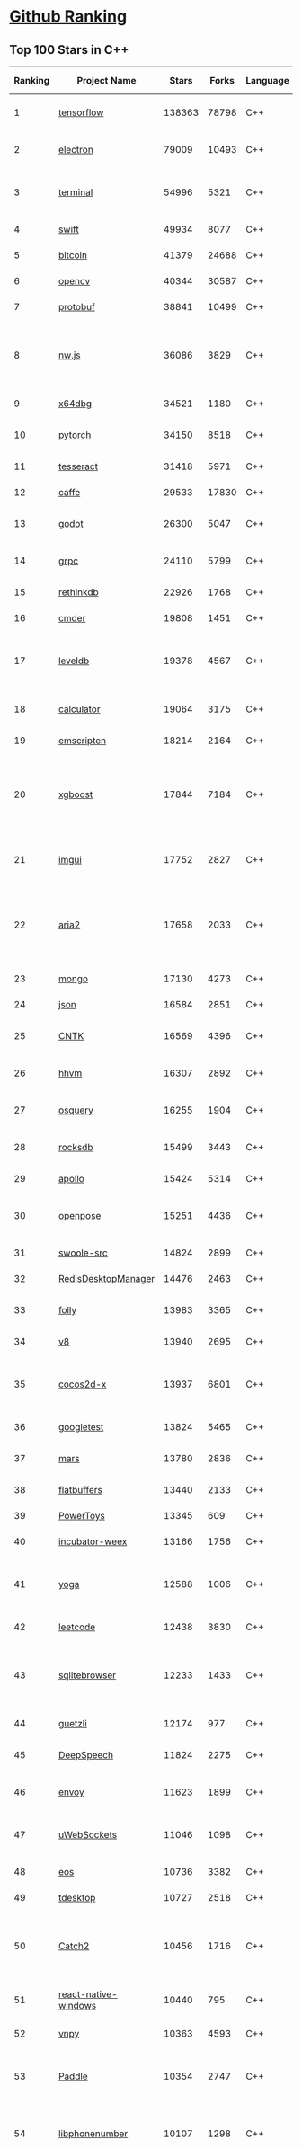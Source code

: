 [Github Ranking](../README.md)
==========

## Top 100 Stars in C\+\+

| Ranking | Project Name | Stars | Forks | Language | Open Issues | Description | Last Commit |
| ------- | ------------ | ----- | ----- | -------- | ----------- | ----------- | ----------- |
| 1 | [tensorflow](https://github.com/tensorflow/tensorflow) | 138363 | 78798 | C++ | 3133 | An Open Source Machine Learning Framework for Everyone | 2019-12-02T09:24:12Z |
| 2 | [electron](https://github.com/electron/electron) | 79009 | 10493 | C++ | 1242 | :electron: Build cross-platform desktop apps with JavaScript, HTML, and CSS | 2019-12-02T09:30:57Z |
| 3 | [terminal](https://github.com/microsoft/terminal) | 54996 | 5321 | C++ | 830 | The new Windows Terminal, and the original Windows console host - all in the same place! | 2019-12-02T04:13:45Z |
| 4 | [swift](https://github.com/apple/swift) | 49934 | 8077 | C++ | 484 | The Swift Programming Language | 2019-12-02T10:53:30Z |
| 5 | [bitcoin](https://github.com/bitcoin/bitcoin) | 41379 | 24688 | C++ | 1098 | Bitcoin Core integration/staging tree | 2019-12-02T09:40:58Z |
| 6 | [opencv](https://github.com/opencv/opencv) | 40344 | 30587 | C++ | 1752 | Open Source Computer Vision Library | 2019-12-02T10:37:12Z |
| 7 | [protobuf](https://github.com/protocolbuffers/protobuf) | 38841 | 10499 | C++ | 815 | Protocol Buffers - Google's data interchange format | 2019-12-01T16:47:51Z |
| 8 | [nw.js](https://github.com/nwjs/nw.js) | 36086 | 3829 | C++ | 754 | Call all Node.js modules directly from DOM/WebWorker and enable a new way of writing applications with all Web technologies. | 2019-11-30T12:29:30Z |
| 9 | [x64dbg](https://github.com/x64dbg/x64dbg) | 34521 | 1180 | C++ | 367 | An open-source x64/x32 debugger for windows. | 2019-11-26T12:26:50Z |
| 10 | [pytorch](https://github.com/pytorch/pytorch) | 34150 | 8518 | C++ | 4650 | Tensors and Dynamic neural networks in Python with strong GPU acceleration | 2019-12-02T09:46:31Z |
| 11 | [tesseract](https://github.com/tesseract-ocr/tesseract) | 31418 | 5971 | C++ | 245 | Tesseract Open Source OCR Engine (main repository) | 2019-11-28T17:08:51Z |
| 12 | [caffe](https://github.com/BVLC/caffe) | 29533 | 17830 | C++ | 1080 | Caffe: a fast open framework for deep learning. | 2019-11-18T13:06:33Z |
| 13 | [godot](https://github.com/godotengine/godot) | 26300 | 5047 | C++ | 5848 | Godot Engine – Multi-platform 2D and 3D game engine | 2019-12-02T08:52:40Z |
| 14 | [grpc](https://github.com/grpc/grpc) | 24110 | 5799 | C++ | 954 | The C based gRPC (C++, Python, Ruby, Objective-C, PHP, C#) | 2019-12-02T06:50:49Z |
| 15 | [rethinkdb](https://github.com/rethinkdb/rethinkdb) | 22926 | 1768 | C++ | 1440 | The open-source database for the realtime web. | 2019-12-01T17:22:08Z |
| 16 | [cmder](https://github.com/cmderdev/cmder) | 19808 | 1451 | C++ | 5 | Lovely console emulator package for Windows | 2019-11-23T23:13:57Z |
| 17 | [leveldb](https://github.com/google/leveldb) | 19378 | 4567 | C++ | 128 | LevelDB is a fast key-value storage library written at Google that provides an ordered mapping from string keys to string values. | 2019-11-30T23:56:58Z |
| 18 | [calculator](https://github.com/microsoft/calculator) | 19064 | 3175 | C++ | 141 | Windows Calculator: A simple yet powerful calculator that ships with Windows | 2019-12-01T17:02:35Z |
| 19 | [emscripten](https://github.com/emscripten-core/emscripten) | 18214 | 2164 | C++ | 756 | Emscripten: An LLVM-to-Web Compiler | 2019-12-02T10:26:18Z |
| 20 | [xgboost](https://github.com/dmlc/xgboost) | 17844 | 7184 | C++ | 218 | Scalable, Portable and Distributed Gradient Boosting (GBDT, GBRT or GBM) Library,  for Python, R, Java, Scala, C++ and more. Runs on single machine, Hadoop, Spark, Flink and DataFlow | 2019-12-02T10:24:04Z |
| 21 | [imgui](https://github.com/ocornut/imgui) | 17752 | 2827 | C++ | 456 | Dear ImGui: Bloat-free Immediate Mode Graphical User interface for C++ with minimal dependencies | 2019-12-02T10:10:15Z |
| 22 | [aria2](https://github.com/aria2/aria2) | 17658 | 2033 | C++ | 645 | aria2 is a lightweight multi-protocol & multi-source, cross platform download utility operated in command-line. It supports HTTP/HTTPS, FTP, SFTP, BitTorrent and Metalink. | 2019-11-25T12:52:11Z |
| 23 | [mongo](https://github.com/mongodb/mongo) | 17130 | 4273 | C++ | 41 | The MongoDB Database | 2019-12-02T10:33:15Z |
| 24 | [json](https://github.com/nlohmann/json) | 16584 | 2851 | C++ | 30 | JSON for Modern C++ | 2019-12-02T09:19:01Z |
| 25 | [CNTK](https://github.com/microsoft/CNTK) | 16569 | 4396 | C++ | 796 | Microsoft Cognitive Toolkit (CNTK), an open source deep-learning toolkit | 2019-11-21T21:40:00Z |
| 26 | [hhvm](https://github.com/facebook/hhvm) | 16307 | 2892 | C++ | 873 | A virtual machine for executing programs written in Hack. | 2019-12-02T09:41:53Z |
| 27 | [osquery](https://github.com/osquery/osquery) | 16255 | 1904 | C++ | 635 | SQL powered operating system instrumentation, monitoring, and analytics. | 2019-12-02T07:01:16Z |
| 28 | [rocksdb](https://github.com/facebook/rocksdb) | 15499 | 3443 | C++ | 413 | A library that provides an embeddable, persistent key-value store for fast storage. | 2019-12-02T08:58:50Z |
| 29 | [apollo](https://github.com/ApolloAuto/apollo) | 15424 | 5314 | C++ | 512 | An open autonomous driving platform | 2019-12-02T06:12:55Z |
| 30 | [openpose](https://github.com/CMU-Perceptual-Computing-Lab/openpose) | 15251 | 4436 | C++ | 28 | OpenPose: Real-time multi-person keypoint detection library for body, face, hands, and foot estimation | 2019-11-27T15:57:17Z |
| 31 | [swoole-src](https://github.com/swoole/swoole-src) | 14824 | 2899 | C++ | 56 | 🚀 Coroutine-based concurrency library for PHP | 2019-12-02T08:45:47Z |
| 32 | [RedisDesktopManager](https://github.com/uglide/RedisDesktopManager) | 14476 | 2463 | C++ | 37 | :wrench: Cross-platform GUI management tool for Redis | 2019-11-28T14:37:27Z |
| 33 | [folly](https://github.com/facebook/folly) | 13983 | 3365 | C++ | 192 | An open-source C++ library developed and used at Facebook. | 2019-12-02T10:14:29Z |
| 34 | [v8](https://github.com/v8/v8) | 13940 | 2695 | C++ | 1 | The official mirror of the V8 Git repository | 2019-10-10T17:52:03Z |
| 35 | [cocos2d-x](https://github.com/cocos2d/cocos2d-x) | 13937 | 6801 | C++ | 1362 | Cocos2d-x is a suite of open-source, cross-platform, game-development tools used by millions of developers all over the world. | 2019-12-01T15:30:05Z |
| 36 | [googletest](https://github.com/google/googletest) | 13824 | 5465 | C++ | 139 | Googletest - Google Testing and Mocking Framework | 2019-11-28T00:26:21Z |
| 37 | [mars](https://github.com/Tencent/mars) | 13780 | 2836 | C++ | 134 | Mars is a cross-platform network component  developed by WeChat. | 2019-11-28T07:13:42Z |
| 38 | [flatbuffers](https://github.com/google/flatbuffers) | 13440 | 2133 | C++ | 239 | FlatBuffers: Memory Efficient Serialization Library | 2019-12-01T23:09:11Z |
| 39 | [PowerToys](https://github.com/microsoft/PowerToys) | 13345 | 609 | C++ | 462 | Windows system utilities to maximize productivity | 2019-12-02T10:23:49Z |
| 40 | [incubator-weex](https://github.com/apache/incubator-weex) | 13166 | 1756 | C++ | 100 | Apache Weex (Incubating) | 2019-12-02T08:20:16Z |
| 41 | [yoga](https://github.com/facebook/yoga) | 12588 | 1006 | C++ | 234 | Yoga is a cross-platform layout engine which implements Flexbox. Follow https://twitter.com/yogalayout for updates. | 2019-12-02T03:53:41Z |
| 42 | [leetcode](https://github.com/haoel/leetcode) | 12438 | 3830 | C++ | 52 | LeetCode Problems' Solutions  | 2019-10-29T09:00:59Z |
| 43 | [sqlitebrowser](https://github.com/sqlitebrowser/sqlitebrowser) | 12233 | 1433 | C++ | 384 | Official home of the DB Browser for SQLite (DB4S) project. Previously known as "SQLite Database Browser" and "Database Browser for SQLite". Website at:  | 2019-11-22T11:44:38Z |
| 44 | [guetzli](https://github.com/google/guetzli) | 12174 | 977 | C++ | 117 | Perceptual JPEG encoder | 2019-10-25T12:45:03Z |
| 45 | [DeepSpeech](https://github.com/mozilla/DeepSpeech) | 11824 | 2275 | C++ | 110 | A TensorFlow implementation of Baidu's DeepSpeech architecture | 2019-12-02T10:15:08Z |
| 46 | [envoy](https://github.com/envoyproxy/envoy) | 11623 | 1899 | C++ | 628 | Cloud-native high-performance edge/middle/service proxy | 2019-12-02T08:07:50Z |
| 47 | [uWebSockets](https://github.com/uNetworking/uWebSockets) | 11046 | 1098 | C++ | 18 | Simple, secure & standards compliant web I/O for the most demanding of applications | 2019-11-25T20:57:30Z |
| 48 | [eos](https://github.com/EOSIO/eos) | 10736 | 3382 | C++ | 298 | An open source smart contract platform  | 2019-12-02T10:10:59Z |
| 49 | [tdesktop](https://github.com/telegramdesktop/tdesktop) | 10727 | 2518 | C++ | 1185 | Telegram Desktop messaging app | 2019-12-01T00:28:53Z |
| 50 | [Catch2](https://github.com/catchorg/Catch2) | 10456 | 1716 | C++ | 221 | A modern, C++-native, header-only, test framework for unit-tests, TDD and BDD - using C++11, C++14, C++17 and later (or C++03 on the Catch1.x branch) | 2019-12-01T20:29:33Z |
| 51 | [react-native-windows](https://github.com/microsoft/react-native-windows) | 10440 | 795 | C++ | 338 | A framework for building native Windows apps with React. | 2019-12-01T22:56:53Z |
| 52 | [vnpy](https://github.com/vnpy/vnpy) | 10363 | 4593 | C++ | 29 | 基于Python的开源量化交易平台开发框架 | 2019-11-30T23:41:08Z |
| 53 | [Paddle](https://github.com/PaddlePaddle/Paddle) | 10354 | 2747 | C++ | 1761 | PArallel Distributed Deep LEarning （『飞桨』核心框架，高性能单机、分布式训练和跨平台部署） | 2019-12-02T10:53:30Z |
| 54 | [libphonenumber](https://github.com/google/libphonenumber) | 10107 | 1298 | C++ | 87 | Google's common Java, C++ and JavaScript library for parsing, formatting, and validating international phone numbers. | 2019-11-30T12:23:44Z |
| 55 | [LightGBM](https://github.com/microsoft/LightGBM) | 10054 | 2678 | C++ | 49 | A fast, distributed, high performance gradient boosting (GBT, GBDT, GBRT, GBM or MART) framework based on decision tree algorithms, used for ranking, classification and many other machine learning tasks. | 2019-12-01T05:23:10Z |
| 56 | [notepad-plus-plus](https://github.com/notepad-plus-plus/notepad-plus-plus) | 9986 | 2541 | C++ | 1070 | Notepad++ official repository | 2019-12-01T21:46:19Z |
| 57 | [xbmc](https://github.com/xbmc/xbmc) | 9894 | 5250 | C++ | 611 | Kodi is an award-winning free and open source home theater/media center software and entertainment hub for digital media. With its beautiful interface and powerful skinning engine, it's available for Android, BSD, Linux, macOS, iOS and Windows. | 2019-12-02T10:58:05Z |
| 58 | [Proton](https://github.com/ValveSoftware/Proton) | 9744 | 344 | C++ | 2173 | Compatibility tool for Steam Play based on Wine and additional components | 2019-11-28T12:07:19Z |
| 59 | [foundationdb](https://github.com/apple/foundationdb) | 9633 | 784 | C++ | 397 | FoundationDB - the open source, distributed, transactional key-value store | 2019-11-29T02:31:21Z |
| 60 | [Karabiner-Elements](https://github.com/pqrs-org/Karabiner-Elements) | 9528 | 578 | C++ | 81 | Karabiner-Elements is a powerful utility for keyboard customization on macOS Sierra (10.12) or later. | 2019-12-01T14:58:16Z |
| 61 | [incubator-brpc](https://github.com/apache/incubator-brpc) | 9434 | 2268 | C++ | 207 | Industrial-grade RPC framework used throughout Baidu, with 1,000,000+ instances and thousands kinds of services, called "baidu-rpc" inside Baidu. | 2019-12-02T07:19:05Z |
| 62 | [AirSim](https://github.com/microsoft/AirSim) | 9250 | 2401 | C++ | 495 | Open source simulator for autonomous vehicles built on Unreal Engine / Unity, from Microsoft AI & Research | 2019-11-30T23:57:11Z |
| 63 | [openage](https://github.com/SFTtech/openage) | 9222 | 898 | C++ | 216 | Free (as in freedom) open source clone of the Age of Empires II engine :rocket: | 2019-11-30T16:00:15Z |
| 64 | [turicreate](https://github.com/apple/turicreate) | 9202 | 920 | C++ | 484 | Turi Create simplifies the development of custom machine learning models. | 2019-11-27T12:10:31Z |
| 65 | [CRYENGINE](https://github.com/CRYTEK/CRYENGINE) | 9180 | 1793 | C++ | 85 | CRYENGINE is a powerful real-time game development platform created by Crytek. | 2019-11-07T14:02:03Z |
| 66 | [hardseed](https://github.com/yangyangwithgnu/hardseed) | 9166 | 1969 | C++ | 35 | SEX IS ZERO (0), so, who wanna be the ONE (1), aha? | 2018-08-25T17:29:23Z |
| 67 | [navicat-keygen](https://github.com/DoubleLabyrinth/navicat-keygen) | 9106 | 2351 | C++ | 29 | A keygen for Navicat | 2019-11-22T05:21:26Z |
| 68 | [openalpr](https://github.com/openalpr/openalpr) | 9020 | 2054 | C++ | 445 | Automatic License Plate Recognition library | 2019-10-21T07:15:01Z |
| 69 | [wkhtmltopdf](https://github.com/wkhtmltopdf/wkhtmltopdf) | 8934 | 1256 | C++ | 882 | Convert HTML to PDF using Webkit (QtWebKit) | 2019-11-25T04:41:36Z |
| 70 | [ClickHouse](https://github.com/ClickHouse/ClickHouse) | 8902 | 1601 | C++ | 1206 | ClickHouse is a free analytics DBMS for big data | 2019-12-02T10:46:36Z |
| 71 | [arangodb](https://github.com/arangodb/arangodb) | 8890 | 598 | C++ | 638 | 🥑 ArangoDB is a native multi-model database with flexible data models for documents, graphs, and key-values. Build high performance applications using a convenient SQL-like query language or JavaScript extensions. | 2019-12-02T09:43:44Z |
| 72 | [yuzu](https://github.com/yuzu-emu/yuzu) | 8878 | 593 | C++ | 192 | Nintendo Switch Emulator | 2019-11-30T23:56:36Z |
| 73 | [MMKV](https://github.com/Tencent/MMKV) | 8827 | 941 | C++ | 2 | An efficient, small mobile key-value storage framework developed by WeChat. Works on iOS, Android, macOS and Windows. | 2019-12-02T09:51:19Z |
| 74 | [mosh](https://github.com/mobile-shell/mosh) | 8784 | 556 | C++ | 233 | Mobile Shell | 2019-10-17T14:29:31Z |
| 75 | [napajs](https://github.com/microsoft/napajs) | 8737 | 322 | C++ | 64 | Napa.js: a multi-threaded JavaScript runtime | 2018-10-30T21:08:57Z |
| 76 | [Tasmota](https://github.com/arendst/Tasmota) | 8611 | 2035 | C++ | 14 | Alternative firmware for ESP8266 with easy configuration using webUI, OTA updates, automation using timers or rules, expandability and entirely local control over MQTT, HTTP, Serial or KNX | 2019-12-02T10:56:44Z |
| 77 | [rapidjson](https://github.com/Tencent/rapidjson) | 8588 | 2347 | C++ | 372 | A fast JSON parser/generator for C++ with both SAX/DOM style API | 2019-11-28T01:26:34Z |
| 78 | [Magisk](https://github.com/topjohnwu/Magisk) | 8532 | 1347 | C++ | 39 | A Magic Mask to Alter Android System Systemless-ly | 2019-12-02T09:34:28Z |
| 79 | [watchman](https://github.com/facebook/watchman) | 8481 | 669 | C++ | 78 | Watches files and records, or triggers actions, when they change.  | 2019-12-01T21:43:33Z |
| 80 | [interview](https://github.com/huihut/interview) | 8456 | 2710 | C++ | 1 | 📚 C/C++ 技术面试基础知识总结，包括语言、程序库、数据结构、算法、系统、网络、链接装载库等知识及面试经验、招聘、内推等信息。 | 2019-12-02T08:02:40Z |
| 81 | [dlib](https://github.com/davisking/dlib) | 8277 | 2470 | C++ | 44 | A toolkit for making real world machine learning and data analysis applications in C++ | 2019-11-29T12:46:05Z |
| 82 | [faiss](https://github.com/facebookresearch/faiss) | 8275 | 1514 | C++ | 73 | A library for efficient similarity search and clustering of dense vectors. | 2019-11-29T17:03:07Z |
| 83 | [filament](https://github.com/google/filament) | 8164 | 581 | C++ | 77 | Filament is a real-time physically based rendering engine for Android, iOS, Windows, Linux, macOS and WASM/WebGL | 2019-12-02T00:33:32Z |
| 84 | [horovod](https://github.com/horovod/horovod) | 8029 | 1253 | C++ | 476 | Distributed training framework for TensorFlow, Keras, PyTorch, and Apache MXNet. | 2019-12-01T02:54:55Z |
| 85 | [Tars](https://github.com/TarsCloud/Tars) | 7876 | 1903 | C++ | 46 | Tars is a high-performance RPC framework based on name service and Tars protocol, also integrated administration platform, and implemented hosting-service via flexible schedule. | 2019-11-30T12:10:32Z |
| 86 | [tinyrenderer](https://github.com/ssloy/tinyrenderer) | 7836 | 660 | C++ | 6 | A brief computer graphics / rendering course | 2019-02-20T13:41:57Z |
| 87 | [libfacedetection](https://github.com/ShiqiYu/libfacedetection) | 7806 | 2219 | C++ | 61 | An open source library for face detection in images. The face detection speed can reach 1500FPS.  | 2019-09-24T02:17:18Z |
| 88 | [ncnn](https://github.com/Tencent/ncnn) | 7753 | 2043 | C++ | 154 | ncnn is a high-performance neural network inference framework optimized for the mobile platform | 2019-12-01T08:44:16Z |
| 89 | [simdjson](https://github.com/lemire/simdjson) | 7750 | 426 | C++ | 57 | Parsing gigabytes of JSON per second  | 2019-11-28T18:55:32Z |
| 90 | [robomongo](https://github.com/Studio3T/robomongo) | 7730 | 665 | C++ | 656 | Native cross-platform MongoDB management tool | 2019-09-09T15:41:28Z |
| 91 | [qBittorrent](https://github.com/qbittorrent/qBittorrent) | 7718 | 1358 | C++ | 2743 | qBittorrent BitTorrent client | 2019-12-02T04:16:57Z |
| 92 | [devilution](https://github.com/diasurgical/devilution) | 7662 | 919 | C++ | 83 | Diablo devolved - magic behind the 1996 computer game | 2019-12-02T10:10:07Z |
| 93 | [OpenRCT2](https://github.com/OpenRCT2/OpenRCT2) | 7558 | 858 | C++ | 1357 | An open source re-implementation of RollerCoaster Tycoon 2 🎢 | 2019-12-02T06:41:20Z |
| 94 | [aseprite](https://github.com/aseprite/aseprite) | 7460 | 762 | C++ | 747 | Animated sprite editor & pixel art tool (Windows, macOS, Linux) | 2019-11-29T15:27:20Z |
| 95 | [solidity](https://github.com/ethereum/solidity) | 7456 | 2074 | C++ | 691 | Solidity, the Contract-Oriented Programming Language | 2019-11-30T18:03:58Z |
| 96 | [shadowsocks-qt5](https://github.com/shadowsocks/shadowsocks-qt5) | 7380 | 2270 | C++ | 73 | A cross-platform shadowsocks GUI client | 2019-11-02T19:58:36Z |
| 97 | [zeal](https://github.com/zealdocs/zeal) | 7375 | 571 | C++ | 142 | Offline documentation browser inspired by Dash | 2019-11-24T21:52:33Z |
| 98 | [openFrameworks](https://github.com/openframeworks/openFrameworks) | 7370 | 2348 | C++ | 904 | openFrameworks is a community-developed cross platform toolkit for creative coding in C++. | 2019-12-01T16:27:50Z |
| 99 | [Gource](https://github.com/acaudwell/Gource) | 7312 | 588 | C++ | 73 | software version control visualization | 2019-11-27T21:12:12Z |
| 100 | [spdlog](https://github.com/gabime/spdlog) | 7306 | 1601 | C++ | 19 | Fast C++ logging library. | 2019-12-01T00:20:09Z |


